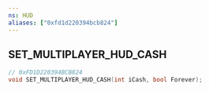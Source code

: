 ```yaml
---
ns: HUD
aliases: ["0xfd1d220394bcb824"]
---
```

## SET_MULTIPLAYER_HUD_CASH

```c
// 0xFD1D220394BCB824
void SET_MULTIPLAYER_HUD_CASH(int iCash, bool Forever);
```
